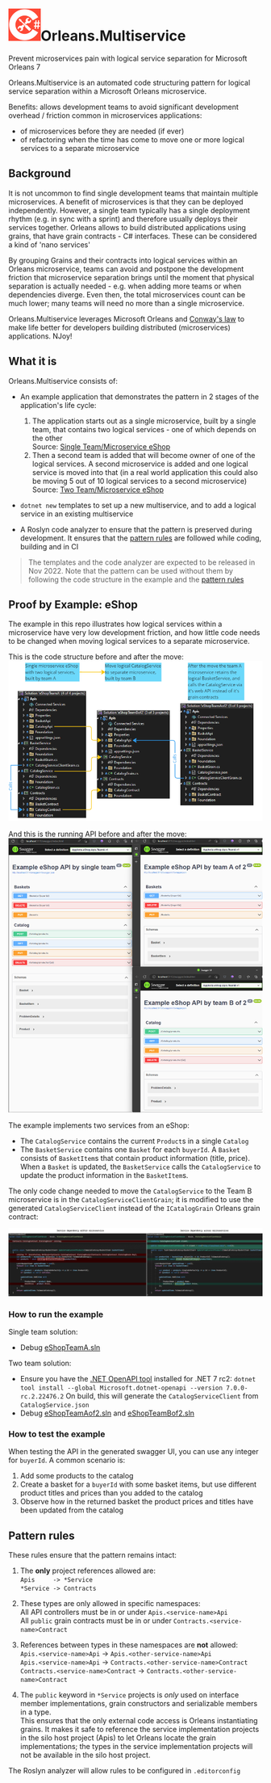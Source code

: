 # <img src="img/CSharp-Toolkit-Icon.png" alt="Backend Toolkit" width="64px" />Orleans.Multiservice
Prevent microservices pain with logical service separation for Microsoft Orleans 7

Orleans.Multiservice is an automated code structuring pattern for logical service separation within a Microsoft Orleans microservice.

Benefits: allows development teams to avoid significant development overhead / friction common in microservices applications:
- of microservices before they are needed (if ever)
- of refactoring when the time has come to move one or more logical services to a separate microservice

## Background
It is not uncommon to find single development teams that maintain multiple microservices. A benefit of microservices is that they can be deployed independently. However, a single team typically has a single deployment rhythm (e.g. in sync with a sprint) and therefore usually deploys their services together.
Orleans allows to build distributed applications using grains, that have grain contracts - C# interfaces. These can be considered a kind of 'nano services'

By grouping Grains and their contracts into logical services within an Orleans microservice, teams can avoid and postpone the development friction that microservice separation brings until the moment that physical separation is actually needed - e.g. when adding more teams or when dependencies diverge. Even then, the total microservices count can be much lower; many teams will need no more than a single microservice.

Orleans.Multiservice leverages Microsoft Orleans and [Conway's law](https://en.wikipedia.org/wiki/Conway%27s_law) to make life better for developers building distributed (microservices) applications. NJoy!

## What it is
Orleans.Multiservice consists of:
- An example application that demonstrates the pattern in 2 stages of the application's life cycle:

  1) The application starts out as a single microservice, built by a single team, that contains two logical services - one of which depends on the other<br />
     Source: [Single Team/Microservice eShop](https://github.com/Applicita/Orleans.Multiservice/tree/main/src/Example/eShopBySingleTeam/TeamA)
  2) Then a second team is added that will become owner of one of the logical services. A second microservice is added and one logical service is moved into that (in a real world application this could also be moving 5 out of 10 logical services to a second microservice)<br />
     Source: [Two Team/Microservice eShop](https://github.com/Applicita/Orleans.Multiservice/tree/main/src/Example/eShopByTwoTeams)

- `dotnet new` templates to set up a new multiservice, and to add a logical service in an existing multiservice
- A Roslyn code analyzer to ensure that the pattern is preserved during development. It ensures that the [pattern rules](#pattern-rules) are followed while coding, building and in CI

> The templates and the code analyzer are expected to be released in Nov 2022. Note that the pattern can be used without them by following the code structure in the example and the [pattern rules](#pattern-rules)

## Proof by Example: eShop
The example in this repo illustrates how logical services within a microservice have very low development friction, and how little code needs to be changed when moving logical services to a separate microservice.

This is the code structure before and after the move:
![Example Vs Solutions Single Team And Two Teams](img/Example-vs-solutions-single-team-and-two-teams.png)

And this is the running API before and after the move:
![Example Api Single Team And Two Teams](img/Example-api-single-team-and-two-teams.png)

The example implements two services from an eShop:
- The `CatalogService` contains the current `Product`s in a single `Catalog`
- The `BasketService` contains one `Basket` for each `buyerId`. A `Basket` consists of `BasketItem`s that contain product information (title, price). When a `Basket` is updated, the `BasketService` calls the `CatalogService` to update the product information in the `BasketItem`s.

The only code change needed to move the `CatalogService` to the Team B microservice is in the `CatalogServiceClientGrain`; it is modified to use the generated `CatalogServiceClient` instead of the `ICatalogGrain` Orleans grain contract:

![Example Service Client Within And Across Microservices](img/Example-service-client-within-and-across-microservices.png)

### How to run the example
Single team solution:
- Debug [eShopTeamA.sln](https://github.com/Applicita/Orleans.Multiservice/tree/main/src/Example/eShopBySingleTeam/TeamA)

Two team solution:
- Ensure you have the [.NET OpenAPI tool](https://learn.microsoft.com/en-us/aspnet/core/web-api/microsoft.dotnet-openapi?view=aspnetcore-7.0) installed for .NET 7 rc2:
  `dotnet tool install --global Microsoft.dotnet-openapi --version 7.0.0-rc.2.22476.2`
  On build, this will generate the `CatalogServiceClient` from `CatalogService.json`
- Debug [eShopTeamAof2.sln](https://github.com/Applicita/Orleans.Multiservice/tree/main/src/Example/eShopByTwoTeams/TeamA) and [eShopTeamBof2.sln](https://github.com/Applicita/Orleans.Multiservice/tree/main/src/Example/eShopByTwoTeams/TeamB)

### How to test the example
When testing the API in the generated swagger UI, you can use any integer for `buyerId`.
A common scenario is:
1) Add some products to the catalog
2) Create a basket for a `buyerId` with some basket items, but use different product titles and prices than you added to the catalog
3) Observe how in the returned basket the product prices and titles have been updated from the catalog

## Pattern rules
These rules ensure that the pattern remains intact:
1) The **only** project references allowed are:<br />
   `Apis     -> *Service`<br />
   `*Service -> Contracts`

2) These types are only allowed in specific namespaces:<br />
   All API controllers must be in or under `Apis.<service-name>Api`<br />
   All `public` grain contracts must be in or under `Contracts.<service-name>Contract`<br />

3) References between types in these namespaces are **not** allowed:<br />
   `Apis.<service-name>Api`           -> `Apis.<other-service-name>Api`<br />
   `Apis.<service-name>Api`           -> `Contracts.<other-service-name>Contract`<br />
   `Contracts.<service-name>Contract` -> `Contracts.<other-service-name>Contract`<br />

4) The `public` keyword in `*Service` projects is *only* used on interface member implementations, grain constructors and serializable members in a type.<br />
  This ensures that the only external code access is Orleans instantiating grains. It makes it safe to reference the service implementation projects in the silo host project (Apis) to let Orleans locate the grain implementations; the types in the service implementation projects will not be available in the silo host project.


The Roslyn analyzer will allow rules to be configured in `.editorconfig`




